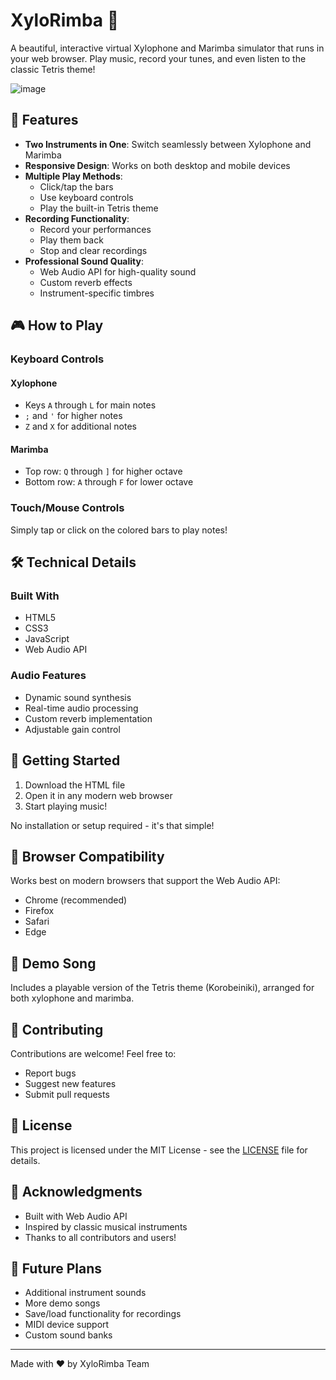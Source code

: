 # XyloRimba 🎵

A beautiful, interactive virtual Xylophone and Marimba simulator that runs in your web browser. Play music, record your tunes, and even listen to the classic Tetris theme!

![image](https://github.com/user-attachments/assets/da3f6bdf-a4c6-46b8-87f5-09f5e06a3583)


## 🎹 Features

- **Two Instruments in One**: Switch seamlessly between Xylophone and Marimba
- **Responsive Design**: Works on both desktop and mobile devices
- **Multiple Play Methods**:
  - Click/tap the bars
  - Use keyboard controls
  - Play the built-in Tetris theme
- **Recording Functionality**:
  - Record your performances
  - Play them back
  - Stop and clear recordings
- **Professional Sound Quality**:
  - Web Audio API for high-quality sound
  - Custom reverb effects
  - Instrument-specific timbres

## 🎮 How to Play

### Keyboard Controls

#### Xylophone
- Keys `A` through `L` for main notes
- `;` and `'` for higher notes
- `Z` and `X` for additional notes

#### Marimba
- Top row: `Q` through `]` for higher octave
- Bottom row: `A` through `F` for lower octave

### Touch/Mouse Controls
Simply tap or click on the colored bars to play notes!

## 🛠️ Technical Details

### Built With
- HTML5
- CSS3
- JavaScript
- Web Audio API

### Audio Features
- Dynamic sound synthesis
- Real-time audio processing
- Custom reverb implementation
- Adjustable gain control

## 🚀 Getting Started

1. Download the HTML file
2. Open it in any modern web browser
3. Start playing music!

No installation or setup required - it's that simple!

## 📱 Browser Compatibility

Works best on modern browsers that support the Web Audio API:
- Chrome (recommended)
- Firefox
- Safari
- Edge

## 🎵 Demo Song

Includes a playable version of the Tetris theme (Korobeiniki), arranged for both xylophone and marimba.

## 🤝 Contributing

Contributions are welcome! Feel free to:
- Report bugs
- Suggest new features
- Submit pull requests

## 📄 License

This project is licensed under the MIT License - see the [LICENSE](LICENSE) file for details.

## 🙏 Acknowledgments

- Built with Web Audio API
- Inspired by classic musical instruments
- Thanks to all contributors and users!

## 🔮 Future Plans

- Additional instrument sounds
- More demo songs
- Save/load functionality for recordings
- MIDI device support
- Custom sound banks

---
Made with ♥️ by XyloRimba Team 
